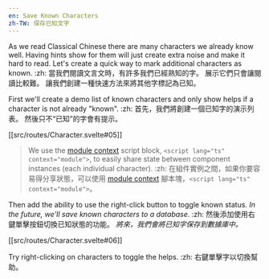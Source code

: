 ```yaml
---
en: Save Known Characters
zh-TW: 保存已知文字
---
```


As we read Classical Chinese there are many characters we already know well. Having hints show for them will just create extra noise and make it hard to read. Let's create a quick way to mark additional characters as known. :zh: 當我們閱讀文言文時，有許多我們已經熟知的字。 展示它們只會讓閱讀比較難。 讓我們創建一種快速方法來將其他字標記為已知。

First we'll create a demo list of known characters and only show helps if a character is not already "known". :zh: 首先，我們將創建一個已知字的演示列表。 然後只不“已知”的字會有提示。

[[src/routes/Character.svelte#05]]

> We use the [module context](https://svelte.dev/tutorial/sharing-code) script block, `<script lang="ts" context="module">`, to easily share state between component instances (each individual character). :zh: 
> 在組件實例之間，如果你要容易得分享狀態，可以使用 [module context](https://svelte.dev/tutorial/sharing-code) 腳本塊，`<script lang="ts" context="module">`。

Then add the ability to use the right-click button to toggle known status. *In the future, we'll save known characters to a database.* :zh: 然後添加使用右鍵單擊按鈕切換已知狀態的功能。 *將來，我們會將已知字保存到數據庫中。*

[[src/routes/Character.svelte#06]]

Try right-clicking on characters to toggle the helps. :zh: 右鍵單擊字以切換幫助。